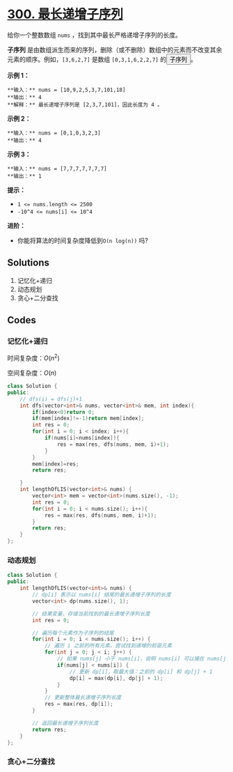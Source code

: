 # [300. 最长递增子序列](https://leetcode.cn/problems/longest-increasing-subsequence/description/?envType=study-plan-v2&envId=top-100-liked)

给你一个整数数组 `nums` ，找到其中最长严格递增子序列的长度。

**子序列** 是由数组派生而来的序列，删除（或不删除）数组中的元素而不改变其余元素的顺序。例如，`[3,6,2,7]` 是数组 `[0,3,1,6,2,2,7]` 的<button type="button" aria-haspopup="dialog" aria-expanded="false" aria-controls="radix-:r1a:" data-state="closed" class="">子序列</button>。

**示例 1：** 

```
**输入：** nums = [10,9,2,5,3,7,101,18]
**输出：** 4
**解释：** 最长递增子序列是 [2,3,7,101]，因此长度为 4 。
```

**示例 2：** 

```
**输入：** nums = [0,1,0,3,2,3]
**输出：** 4
```

**示例 3：** 

```
**输入：** nums = [7,7,7,7,7,7,7]
**输出：** 1
```

**提示：** 

- `1 <= nums.length <= 2500`
- `-10^4 <= nums[i] <= 10^4`

<b>进阶：</b>

- 你能将算法的时间复杂度降低到`O(n log(n))` 吗?

## Solutions

1. 记忆化+递归
2. 动态规划
3. 贪心+二分查找

## Codes

### 记忆化+递归

时间复杂度：$O(n^2)$

空间复杂度：$O(n)$

```c++
class Solution {
public:
    // dfs(i) = dfs(j)+1
    int dfs(vector<int>& nums, vector<int>& mem, int index){
        if(index<0)return 0;
        if(mem[index]!=-1)return mem[index];
        int res = 0;
        for(int i = 0; i < index; i++){
            if(nums[i]<nums[index]){
                res = max(res, dfs(nums, mem, i)+1);
            }
        }
        mem[index]=res;
        return res;

    }
    int lengthOfLIS(vector<int>& nums) {
        vector<int> mem = vector<int>(nums.size(), -1);
        int res = 0;
        for(int i = 0; i < nums.size(); i++){
            res = max(res, dfs(nums, mem, i)+1);
        }
        return res;
    }
};
```

### 动态规划

```c++
class Solution {
public:
    int lengthOfLIS(vector<int>& nums) {
        // dp[i] 表示以 nums[i] 结尾的最长递增子序列的长度
        vector<int> dp(nums.size(), 1);

        // 结果变量，存储当前找到的最长递增子序列长度
        int res = 0;

        // 遍历每个元素作为子序列的结尾
        for(int i = 0; i < nums.size(); i++) {
            // 遍历 i 之前的所有元素，尝试找到递增的前驱元素
            for(int j = 0; j < i; j++) {
                // 如果 nums[j] 小于 nums[i]，说明 nums[i] 可以接在 nums[j] 后面
                if(nums[j] < nums[i]) {
                    // 更新 dp[i]，取最大值：之前的 dp[i] 和 dp[j] + 1
                    dp[i] = max(dp[i], dp[j] + 1);
                }
            }
            // 更新整体最长递增子序列长度
            res = max(res, dp[i]);
        }

        // 返回最长递增子序列长度
        return res;
    }
};

```



### 贪心+二分查找

```
```

